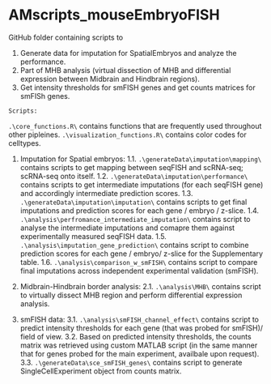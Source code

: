 # AMscripts_mouseEmbryoFISH

GitHub folder containing scripts to 
1) Generate data for imputation for SpatialEmbryos and analyze the performance.
2) Part of MHB analysis (virtual dissection of MHB and differential expression between Midbrain and Hindbrain regions).
3) Get intensity thresholds for smFISH genes and get counts matrices for smFISh genes.

`Scripts:`

`.\core_functions.R\` contains functions that are frequently used throughout other pipleines.
`.\visualization_functions.R\` contains color codes for celltypes.


1. Imputation for Spatial embryos:
1.1. `.\generateData\imputation\mapping\` contains scripts to get mapping between seqFISH and scRNA-seq; scRNA-seq onto itself.
1.2. `.\generateData\imputation\performance\` contains scripts to get intermediate imputations (for each seqFISH gene) and accordingly intermediate prediction scores.
1.3. `.\generateData\imputation\imputation\` contains scripts to get final imputations and prediction scores for each gene / embryo / z-slice.
1.4. `.\analysis\perfromance_intermediate_imputation\` contains script to analyse the intermediate imputations and comapre them against experimentally measured seqFISH data.
1.5. `.\analysis\imputation_gene_prediction\` contains script to combine prediction scores for each gene / embryo/ z-slice for the Supplementary table.
1.6.  `.\analysis\comparison_w_smFISH\` contains script to compare final imputations across independent experimental validation (smFISH).

2. Midbrain-Hindbrain border analysis: 
2.1. `.\analysis\MHB\` contains script to virtually dissect MHB region and perform differential expression analysis.

3. smFISH data:
3.1. `.\analysis\smFISH_channel_effect\` contains script to predict intensity thresholds for each gene (that was probed for smFISH)/ field of view.
3.2. Based on predicted intensity thresholds, the counts matrix was retrieved using custom MATLAB script (in the same manner that for genes probed for the main experiment, availbale upon request).
3.3. `.\generateData\sce_smFISH_genes\` contains script to generate SingleCellExperiment object from counts matrix.

